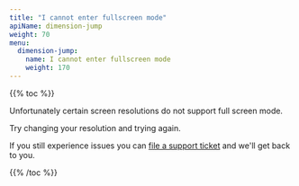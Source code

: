 ```yaml
---
title: "I cannot enter fullscreen mode"
apiName: dimension-jump
weight: 70
menu:
  dimension-jump:
    name: I cannot enter fullscreen mode
    weight: 170
---
```

{{% toc %}}

Unfortunately certain screen resolutions do not support full screen mode. 

Try changing your resolution and trying again. 

If you still experience issues you can [file a support ticket](/contact-us/) and we'll get back to you.

{{% /toc %}}